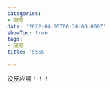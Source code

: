 ```yaml
---
categories:
- 随笔
date: '2022-04-05T00:38:00.000Z'
showToc: true
tags:
- 随笔
title: '5555'

---
```




没反应啊！！！

